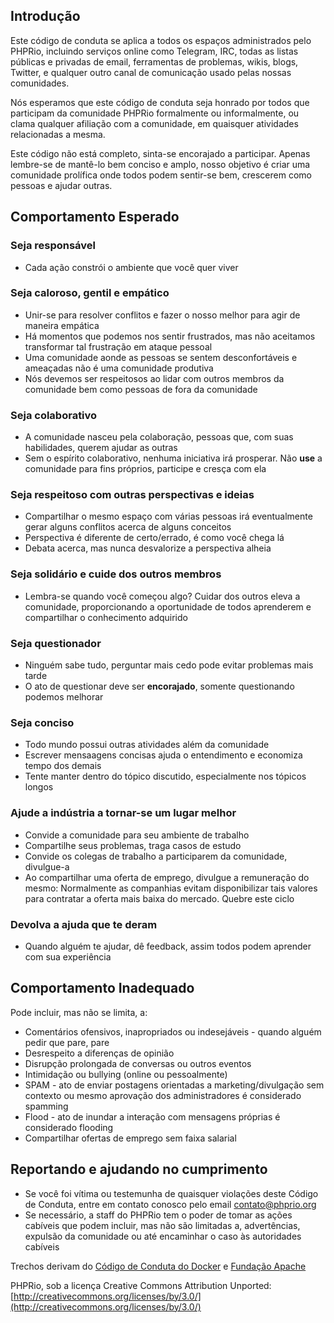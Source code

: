 ## Introdução

Este código de conduta se aplica a todos os espaços administrados pelo PHPRio, incluindo serviços online como Telegram, IRC, todas as listas públicas e privadas de email, ferramentas de problemas, wikis, blogs, Twitter, e qualquer outro canal de comunicação usado pelas nossas comunidades.

Nós esperamos que este código de conduta seja honrado por todos que participam da comunidade PHPRio formalmente ou informalmente, ou clama qualquer afiliação com a comunidade, em quaisquer atividades relacionadas a mesma.

Este código não está completo, sinta-se encorajado a participar. Apenas lembre-se de mantê-lo bem conciso e amplo, nosso objetivo é criar uma comunidade prolífica onde todos podem sentir-se bem, crescerem como pessoas e ajudar outras.

## Comportamento Esperado

### Seja responsável
- Cada ação constrói o ambiente que você quer viver
### Seja caloroso, gentil e empático
- Unir-se para resolver conflitos e fazer o nosso melhor para agir de maneira empática
- Há momentos que podemos nos sentir frustrados, mas não aceitamos transformar tal frustração em ataque pessoal
- Uma comunidade aonde as pessoas se sentem desconfortáveis e ameaçadas não é uma comunidade produtiva
- Nós devemos ser respeitosos ao lidar com outros membros da comunidade bem como pessoas de fora da comunidade
### Seja colaborativo
- A comunidade nasceu pela colaboração, pessoas que, com suas habilidades, querem ajudar as outras
- Sem o espírito colaborativo, nenhuma iniciativa irá prosperar. Não **use** a comunidade para fins próprios, participe e cresça com ela
### Seja respeitoso com outras perspectivas e ideias
- Compartilhar o mesmo espaço com várias pessoas irá eventualmente gerar alguns conflitos acerca de alguns conceitos
- Perspectiva é diferente de certo/errado, é como você chega lá
- Debata acerca, mas nunca desvalorize a perspectiva alheia
### Seja solidário e cuide dos outros membros
- Lembra-se quando você começou algo? Cuidar dos outros eleva a comunidade, proporcionando a oportunidade
de todos aprenderem e compartilhar o conhecimento adquirido
### Seja questionador
- Ninguém sabe tudo, perguntar mais cedo pode evitar problemas mais tarde
- O ato de questionar deve ser **encorajado**, somente questionando podemos melhorar
### Seja conciso
- Todo mundo possui outras atividades além da comunidade
- Escrever mensaagens concisas ajuda o entendimento e economiza tempo dos demais
- Tente manter dentro do tópico discutido, especialmente nos tópicos longos
### Ajude a indústria a tornar-se um lugar melhor
- Convide a comunidade para seu ambiente de trabalho
- Compartilhe seus problemas, traga casos de estudo
- Convide os colegas de trabalho a participarem da comunidade, divulgue-a
- Ao compartilhar uma oferta de emprego, divulgue a remuneração do mesmo: Normalmente as companhias evitam disponibilizar
tais valores para contratar a oferta mais baixa do mercado. Quebre este ciclo
### Devolva a ajuda que te deram
- Quando alguém te ajudar, dê feedback, assim todos podem aprender com sua experiência

## Comportamento Inadequado

Pode incluir, mas não se limita, a:

- Comentários ofensivos, inapropriados ou indesejáveis - quando alguém pedir que pare, pare
- Desrespeito a diferenças de opinião
- Disrupção prolongada de conversas ou outros eventos
- Intimidação ou bullying (online ou pessoalmente)
- SPAM - ato de enviar postagens orientadas a marketing/divulgação sem contexto ou mesmo aprovação dos administradores
é considerado spamming
- Flood - ato de inundar a interação com mensagens próprias é considerado flooding
- Compartilhar ofertas de emprego sem faixa salarial

## Reportando e ajudando no cumprimento

- Se você foi vítima ou testemunha de quaisquer violações deste Código de Conduta, entre em contato conosco pelo email contato@phprio.org
- Se necessário, a staff do PHPRio tem o poder de tomar as ações cabíveis que podem incluir, mas não são limitadas a, advertências, expulsão da comunidade ou até encaminhar o caso às autoridades cabíveis

Trechos derivam do [Código de Conduta do Docker](https://github.com/docker/code-of-conduct) e [Fundação Apache](https://www.apache.org/foundation/policies/conduct)

PHPRio, sob a licença Creative Commons Attribution Unported: [http://creativecommons.org/licenses/by/3.0/](http://creativecommons.org/licenses/by/3.0/)
